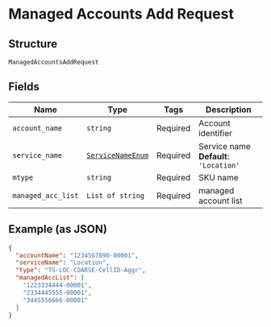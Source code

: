 
# Managed Accounts Add Request

## Structure

`ManagedAccountsAddRequest`

## Fields

| Name | Type | Tags | Description |
|  --- | --- | --- | --- |
| `account_name` | `string` | Required | Account identifier |
| `service_name` | [`ServiceNameEnum`](../../doc/models/service-name-enum.md) | Required | Service name<br>**Default**: `'Location'` |
| `mtype` | `string` | Required | SKU name |
| `managed_acc_list` | `List of string` | Required | managed account list |

## Example (as JSON)

```json
{
  "accountName": "1234567890-00001",
  "serviceName": "Location",
  "type": "TS-LOC-COARSE-CellID-Aggr",
  "managedAccList": [
    "1223334444-00001",
    "2334445555-00001",
    "3445556666-00001"
  ]
}
```

